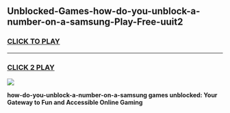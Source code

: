 
## Unblocked-Games-how-do-you-unblock-a-number-on-a-samsung-Play-Free-uuit2
<h3>
<a href="https://premium76.site?title=how-do-you-unblock-a-number-on-a-samsung&ref=21A">CLICK TO PLAY</a></h3>
<hr>

<h3>
<a href="https://premium76.site?title=how-do-you-unblock-a-number-on-a-samsung&ref=21A">CLICK 2 PLAY</a>
  
</h3>

<a href="https://premium76.site?title=how-do-you-unblock-a-number-on-a-samsung&ref=21A"><img src="https://clearcache.store/games.png"></a>


**how-do-you-unblock-a-number-on-a-samsung games unblocked: Your Gateway to Fun and Accessible Online Gaming**

